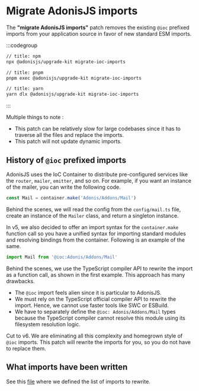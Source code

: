 # Migrate AdonisJS imports

The **"migrate AdonisJS imports"** patch removes the existing `@ioc` prefixed imports from your application source in favor of new standard ESM imports.

:::codegroup
```sh
// title: npm
npx @adonisjs/upgrade-kit migrate-ioc-imports
```

```sh
// title: pnpm
pnpm exec @adonisjs/upgrade-kit migrate-ioc-imports
```

```sh
// title: yarn
yarn dlx @adonisjs/upgrade-kit migrate-ioc-imports
```
:::

Multiple things to note : 
- This patch can be relatively slow for large codebases since it has to traverse all the files and replace the imports.
- This patch will not update dynamic imports.

## History of `@ioc` prefixed imports

AdonisJS uses the IoC Container to distribute pre-configured services like the `router`, `mailer`, `emitter`, and so on. For example, if you want an instance of the mailer, you can write the following code.

```ts
const Mail = container.make('Adonis/Addons/Mail')
```

Behind the scenes, we will read the config from the `config/mail.ts` file, create an instance of the `Mailer` class, and return a singleton instance.

In v5, we also decided to offer an import syntax for the `container.make` function call so you have a unified syntax for importing standard modules and resolving bindings from the container. Following is an example of the same.

```ts
import Mail from '@ioc:Adonis/Addons/Mail'
```

Behind the scenes, we use the TypeScript compiler API to rewrite the import as a function call, as shown in the first example. This approach has many drawbacks.

- The `@ioc` import feels alien since it is particular to AdonisJS.
- We must rely on the TypeScript official compiler API to rewrite the import. Hence, we cannot use faster tools like SWC or ESBuild.
- We have to separately define the `@ioc: Adonis/Addons/Mail` types because the TypeScript compiler cannot resolve this module using its filesystem resolution logic.


Cut to v6. We are eliminating all this complexity and homegrown style of `@ioc` imports. This patch will rewrite the imports for you, so you do not have to replace them.

## What imports have been written

See this [file](https://github.com/adonisjs/upgrade-kit/blob/main/src/rewrite_maps.ts#L0-L1) where we defined the list of imports to rewrite.
